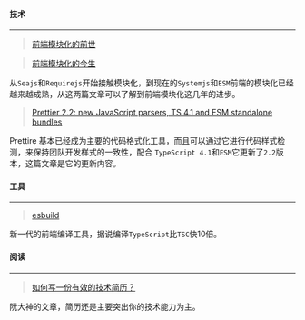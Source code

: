#### 技术
---

> [前端模块化的前世](https://blog.shenfq.com/posts/2019/%E5%89%8D%E7%AB%AF%E6%A8%A1%E5%9D%97%E5%8C%96%E7%9A%84%E5%89%8D%E4%B8%96.html)

> [前端模块化的今生](https://blog.shenfq.com/posts/2019/%E5%89%8D%E7%AB%AF%E6%A8%A1%E5%9D%97%E5%8C%96%E7%9A%84%E4%BB%8A%E7%94%9F.html)

从`Seajs`和`Requirejs`开始接触模块化，到现在的`Systemjs`和`ESM`前端的模块化已经越来越成熟，从这两篇文章可以了解到前端模块化这几年的进步。

> [Prettier 2.2: new JavaScript parsers, TS 4.1 and ESM standalone bundles](https://prettier.io/blog/2020/11/20/2.2.0.html)

Prettire 基本已经成为主要的代码格式化工具，而且可以通过它进行代码样式检测，来保持团队开发样式的一致性，配合 `TypeScript 4.1`和`ESM`它更新了`2.2`版本，这篇文章是它的更新内容。


#### 工具
---

> [esbuild](https://esbuild.github.io/getting-started/)

新一代的前端编译工具，据说编译`TypeScript`比`TSC`快10倍。



#### 阅读
---

> [如何写一份有效的技术简历？](https://mp.weixin.qq.com/s?__biz=MzI4NjAxNjY4Nw==&mid=2650222646&idx=1&sn=c3b58176c0aa4642d242add084920bd7&chksm=f3e0c5f6c4974ce04f3c01aaed53b91e5a04140cb98fa609cdffd42bab2e6af9b13a8cf6d23f&mpshare=1&scene=1&srcid=&sharer_sharetime=1578456173863&sharer_shareid=9ab05bacd692aca4809ae8fc52530bc4#rd)

阮大神的文章，简历还是主要突出你的技术能力为主。

